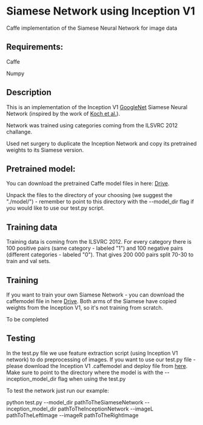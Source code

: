 # Siamese Network using Inception V1
Caffe implementation of the Siamese Neural Network for image data

## Requirements:
Caffe

Numpy

## Description
This is an implementation of the Inception V1 [GoogleNet](https://github.com/BVLC/caffe/tree/master/models/bvlc_googlenet) Siamese Neural Network (inspired by the work of [Koch et al.](https://pdfs.semanticscholar.org/f216/444d4f2959b4520c61d20003fa30a199670a.pdf)).

Network was trained using categories coming from the ILSVRC 2012 challange.

Used net surgery to duplicate the Inception Network and copy its pretrained weights to its Siamese version.

## Pretrained model:
You can download the pretrained Caffe model files in here: [Drive](https://drive.google.com/open?id=1KhKtjOOYhI38tyhjRH2GjolpuHgq0vcO).

Unpack the files to the directory of your choosing (we suggest the "./model/") - remember to point to this directory with the --model_dir flag if you would like to use our test.py script.

## Training data
Training data is coming from the ILSVRC 2012. For every category there is 100 positive pairs (same category - labeled "1") and 100 negative pairs (different categories - labeled "0"). That gives 200 000 pairs split 70-30 to train and val sets.

## Training
If you want to train your own Siamese Network - you can download the caffemodel file in here [Drive](https://drive.google.com/open?id=1xFCv3cj-MIr3nKU6CoTmWIazb6bMSmqz). Both arms of the Siamese have copied weights from the Inception V1, so it's not training from scratch.

To be completed

## Testing
In the test.py file we use feature extraction script (using Inception V1 network) to do preprocessing of images.
If you want to use our test.py file - please download the Inception V1 .caffemodel and deploy file from [here](https://drive.google.com/file/d/1WctmdPPkMCu7XFuAFixruG_a55grGiFP/view?usp=sharing). Make sure to point to the directory where the model is with the --inception_model_dir flag when using the test.py

To test the network just run our example:

python test.py --model_dir pathToTheSiameseNetwork --inception_model_dir pathToTheInceptionNetwork --imageL pathToTheLeftImage --imageR pathToTheRightImage

